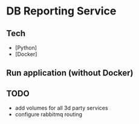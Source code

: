 # DB Reporting Service

## Tech

- [Python] 
- [Docker] 

## Run application (without Docker)


## TODO

- add volumes for all 3d party services
- configure rabbitmq routing 
